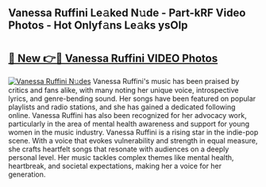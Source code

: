 ## Vanessa Ruffini Le𝚊ked N𝚞de - Part-kRF Video Photos - Hot Onlyf𝚊ns Le𝚊ks ysOIp

# <h2><a href="http://ac32982.deff.icu/?id=Vanessa+Ruffini">🔗 New 👉🔴 Vanessa Ruffini VIDEO Photos</a></h2>

[![Vanessa Ruffini N𝚞des](https://i.imgur.com/rIISA9y.gif)](http://ac32982.deff.icu/?id=Vanessa+Ruffini)
Vanessa Ruffini's music has been praised by critics and fans alike, with many noting her unique voice, introspective lyrics, and genre-bending sound. Her songs have been featured on popular playlists and radio stations, and she has gained a dedicated following online. Vanessa Ruffini has also been recognized for her advocacy work, particularly in the area of mental health awareness and support for young women in the music industry. Vanessa Ruffini is a rising star in the indie-pop scene. With a voice that evokes vulnerability and strength in equal measure, she crafts heartfelt songs that resonate with audiences on a deeply personal level. Her music tackles complex themes like mental health, heartbreak, and societal expectations, making her a voice for her generation.
